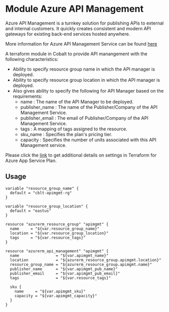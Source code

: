 # Module Azure API Management

Azure API Management is a turnkey solution for publishing APIs to external and internal customers. It quickly creates consistent and modern API gateways for existing back-end services hosted anywhere.

More information for Azure API Management Service can be found [here](https://azure.microsoft.com/en-us/services/api-management)

A terraform module in Cobalt to provide API manangement with the following characteristics:

- Ability to specify resource group name in which the API manager is deployed.
- Ability to specify resource group location in which the API manager is deployed.
- Also gives ability to specify the following for API Manager based on the requirements:
  - name : The name of the API Manager to be deployed.
  - publisher_name : The name of the Publisher/Company of the API Management Service.
  - publisher_email : The email of Publisher/Company of the API Management Service.
  - tags : A mapping of tags assigned to the resource.
  - sku_name : Specifies the plan's pricing tier.
  - capacity : Specifies the number of units associated with this API Management service.

Please click the [link](https://www.terraform.io/docs/providers/azurerm/d/api_management.html) to get additional details on settings in Terraform for Azure App Service Plan.

## Usage

```
variable "resource_group_name" {
  default = "cblt-apimgmt-rg"
}

variable "resource_group_location" {
  default = "eastus"
}

resource "azurerm_resource_group" "apimgmt" {
  name     = "${var.resource_group_name}"
  location = "${var.resource_group_location}"
  tags     = "${var.resource_tags}"
}

resource "azurerm_api_management" "apimgmt" {
  name                = "${var.apimgmt_name}"
  location            = "${azurerm_resource_group.apimgmt.location}"
  resource_group_name = "${azurerm_resource_group.apimgmt.name}"
  publisher_name      = "${var.apimgmt_pub_name}"
  publisher_email     = "${var.apimgmt_pub_email}"
  tags                = "${var.resource_tags}"

  sku {
    name     = "${var.apimgmt_sku}"
    capacity = "${var.apimgmt_capacity}"
  }
}